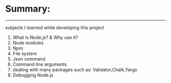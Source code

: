 # Summary:
***
subjects I learned while developing this project

1. What is Node.js? & Why use it?
2. Node modules
2. Npm
3. File system
4. Json command
5. Command line arguments
6. dealing with many packages such as: Validator,Chalk,Yargs
7. Debugging Node.js
